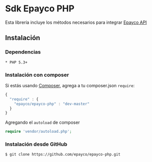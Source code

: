 # Sdk Epayco PHP

Esta librería incluye los métodos necesarios para integrar [Epayco API](https://epayco.co/)

## Instalación

### Dependencias

    * PHP 5.3+

### Instalación con composer

Si estás usando [Composer](https://github.com/composer/composer), agrega a tu composer.json `require`:

```javascript
{
  "require" : {
    "epayco/epayco-php" : "dev-master"
  }
}
```

Agregando el `autoload` de composer

```php
require 'vendor/autoload.php';
```

### Instalación desde GitHub

```bash
$ git clone https://github.com/epayco/epayco-php.git
```
